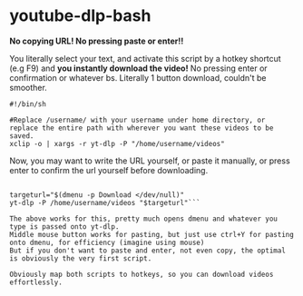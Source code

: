 # youtube-dlp-bash
**No copying URL! No pressing paste or enter!!**

You literally select your text, and activate this script by a hotkey shortcut (e.g F9) and **you instantly download the video!**
No pressing enter or confirmation or whatever bs. Literally 1 button download, couldn't be smoother.

```
#!/bin/sh

#Replace /username/ with your username under home directory, or replace the entire path with wherever you want these videos to be saved.
xclip -o | xargs -r yt-dlp -P "/home/username/videos"
```

Now, you may want to write the URL yourself, or paste it manually, or press enter to confirm the url yourself before downloading.

```#!/bin/sh

targeturl="$(dmenu -p Download </dev/null)"
yt-dlp -P /home/username/videos "$targeturl"```

The above works for this, pretty much opens dmenu and whatever you type is passed onto yt-dlp.
Middle mouse button works for pasting, but just use ctrl+Y for pasting onto dmenu, for efficiency (imagine using mouse)
But if you don't want to paste and enter, not even copy, the optimal is obviously the very first script.

Obviously map both scripts to hotkeys, so you can download videos effortlessly.
